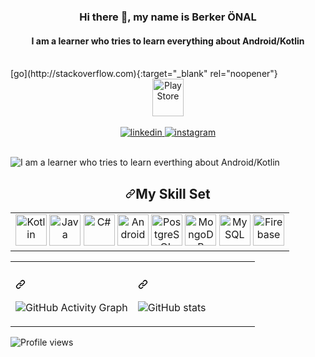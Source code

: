 <h3 align="center">Hi there 👋, my name is Berker ÖNAL</h3>

<h4 align="center"> I am a learner who tries to learn everything about Android/Kotlin</h4>

</br>
   [go](http://stackoverflow.com){:target="_blank" rel="noopener"}
<div align="center">

<a href="https://play.google.com/store/apps/developer?id=BERKER" target="_blank">
   
   <img src="https://cdn.freebiesupply.com/logos/large/2x/google-play-store-logo-png-transparent.png" alt="PlayStore" width="50" height="60">
</a>
   </br>
</div>
</br>
<div align="center">
<a href="https://linkedin.com/in/berkeronal" rel="nofollow">
<img src="https://camo.githubusercontent.com/5e3d78e5310a41c0667e07077cf93596229de398b154b83885dc068874ed5365/68747470733a2f2f696d672e736869656c64732e696f2f62616467652f6c696e6b6564696e2d2532333145373742352e7376673f267374796c653d666f722d7468652d6261646765266c6f676f3d6c696e6b6564696e266c6f676f436f6c6f723d7768697465" alt="linkedin" data-canonical-src="https://img.shields.io/badge/linkedin-%231E77B5.svg?&amp;style=for-the-badge&amp;logo=linkedin&amp;logoColor=white" style="max-width: 100%;">
</a>

<a href="https://instagram.com/berkeronal" rel="nofollow">
<img src="https://camo.githubusercontent.com/eff3e7484b1754de8279027247ccec9c3deaeb76b4c4946c5d634a8579c2c1ce/68747470733a2f2f696d672e736869656c64732e696f2f62616467652f696e7374616772616d2d2532333030303030302e7376673f267374796c653d666f722d7468652d6261646765266c6f676f3d696e7374616772616d266c6f676f436f6c6f723d7768697465" alt="instagram" data-canonical-src="https://img.shields.io/badge/instagram-%23000000.svg?&amp;style=for-the-badge&amp;logo=instagram&amp;logoColor=white" style="max-width: 100%;">
</a>  
</div>

</br>

![I am a learner who tries to learn everthing about Android/Kotlin](https://i2.wp.com/allhtaccess.info/wp-content/uploads/2018/03/programming.gif?fit=1281%2C716&ssl=1)


<h2 align="center"><a id="user-content-my-skill-set" class="anchor" aria-hidden="true" href="#my-skill-set"><svg class="octicon octicon-link" viewBox="0 0 16 16" version="1.1" width="16" height="16" aria-hidden="true"><path fill-rule="evenodd" d="M7.775 3.275a.75.75 0 001.06 1.06l1.25-1.25a2 2 0 112.83 2.83l-2.5 2.5a2 2 0 01-2.83 0 .75.75 0 00-1.06 1.06 3.5 3.5 0 004.95 0l2.5-2.5a3.5 3.5 0 00-4.95-4.95l-1.25 1.25zm-4.69 9.64a2 2 0 010-2.83l2.5-2.5a2 2 0 012.83 0 .75.75 0 001.06-1.06 3.5 3.5 0 00-4.95 0l-2.5 2.5a3.5 3.5 0 004.95 4.95l1.25-1.25a.75.75 0 00-1.06-1.06l-1.25 1.25a2 2 0 01-2.83 0z"></path></svg></a><a id="user-content-my-skill-set" href="#my-skill-set"></a>My Skill Set</h2>

<table align="center"><tbody align="center"><tr><td valign="top" align="center" width="100%">
<div align="center">  
<a target="_blank" rel="noopener noreferrer" href="https://camo.githubusercontent.com/6a788ab90082c72e9b8f651298624c7519f8b4bc558043459fccd02b977e1928/68747470733a2f2f70726f66696c696e61746f722e7269736861762e6465762f736b696c6c732d6173736574732f6b6f746c696e6c616e672d69636f6e2e737667"><img src="https://camo.githubusercontent.com/6a788ab90082c72e9b8f651298624c7519f8b4bc558043459fccd02b977e1928/68747470733a2f2f70726f66696c696e61746f722e7269736861762e6465762f736b696c6c732d6173736574732f6b6f746c696e6c616e672d69636f6e2e737667" alt="Kotlin" height="50" data-canonical-src="https://profilinator.rishav.dev/skills-assets/kotlinlang-icon.svg" style="max-width: 100%;"></a>  
<a target="_blank" rel="noopener noreferrer" href="https://camo.githubusercontent.com/075657b384358f918d473ef7fbb24c213dbd1d43058ae2ac2134731d614ca870/68747470733a2f2f70726f66696c696e61746f722e7269736861762e6465762f736b696c6c732d6173736574732f6a6176612d6f726967696e616c2d776f72646d61726b2e737667"><img src="https://camo.githubusercontent.com/075657b384358f918d473ef7fbb24c213dbd1d43058ae2ac2134731d614ca870/68747470733a2f2f70726f66696c696e61746f722e7269736861762e6465762f736b696c6c732d6173736574732f6a6176612d6f726967696e616c2d776f72646d61726b2e737667" alt="Java" height="50" data-canonical-src="https://profilinator.rishav.dev/skills-assets/java-original-wordmark.svg" style="max-width: 100%;"></a>  
<a target="_blank" rel="noopener noreferrer" href="https://camo.githubusercontent.com/1513e94cd7b84f2536d7ba959d5e2c28cd951d1a015ff39571e503dfc9f45751/68747470733a2f2f70726f66696c696e61746f722e7269736861762e6465762f736b696c6c732d6173736574732f6373686172702d6f726967696e616c2e737667"><img src="https://camo.githubusercontent.com/1513e94cd7b84f2536d7ba959d5e2c28cd951d1a015ff39571e503dfc9f45751/68747470733a2f2f70726f66696c696e61746f722e7269736861762e6465762f736b696c6c732d6173736574732f6373686172702d6f726967696e616c2e737667" alt="C#" height="50" data-canonical-src="https://profilinator.rishav.dev/skills-assets/csharp-original.svg" style="max-width: 100%;"></a>  
<a target="_blank" rel="noopener noreferrer" href="https://camo.githubusercontent.com/17676112fcdb3423d375ed3c77a013ab80ca29486595016aaa64c03d2b58eb08/68747470733a2f2f70726f66696c696e61746f722e7269736861762e6465762f736b696c6c732d6173736574732f616e64726f69642d6f726967696e616c2d776f72646d61726b2e737667"><img src="https://camo.githubusercontent.com/17676112fcdb3423d375ed3c77a013ab80ca29486595016aaa64c03d2b58eb08/68747470733a2f2f70726f66696c696e61746f722e7269736861762e6465762f736b696c6c732d6173736574732f616e64726f69642d6f726967696e616c2d776f72646d61726b2e737667" alt="Android" height="50" data-canonical-src="https://profilinator.rishav.dev/skills-assets/android-original-wordmark.svg" style="max-width: 100%;"></a>  
<a target="_blank" rel="noopener noreferrer" href="https://camo.githubusercontent.com/ddc853c2f9e0dc4538d5f3500880e557ab03f9ea8050b5152d0ef61d042f7d01/68747470733a2f2f70726f66696c696e61746f722e7269736861762e6465762f736b696c6c732d6173736574732f706f737467726573716c2d6f726967696e616c2d776f72646d61726b2e737667"><img src="https://camo.githubusercontent.com/ddc853c2f9e0dc4538d5f3500880e557ab03f9ea8050b5152d0ef61d042f7d01/68747470733a2f2f70726f66696c696e61746f722e7269736861762e6465762f736b696c6c732d6173736574732f706f737467726573716c2d6f726967696e616c2d776f72646d61726b2e737667" alt="PostgreSQL" height="50" data-canonical-src="https://profilinator.rishav.dev/skills-assets/postgresql-original-wordmark.svg" style="max-width: 100%;"></a>  
<a target="_blank" rel="noopener noreferrer" href="https://camo.githubusercontent.com/e643754982a9dba595811285c08c4667f1062a17d9e7eca8dd16b43995bf372b/68747470733a2f2f70726f66696c696e61746f722e7269736861762e6465762f736b696c6c732d6173736574732f6d6f6e676f64622d6f726967696e616c2d776f72646d61726b2e737667"><img src="https://camo.githubusercontent.com/e643754982a9dba595811285c08c4667f1062a17d9e7eca8dd16b43995bf372b/68747470733a2f2f70726f66696c696e61746f722e7269736861762e6465762f736b696c6c732d6173736574732f6d6f6e676f64622d6f726967696e616c2d776f72646d61726b2e737667" alt="MongoDB" height="50" data-canonical-src="https://profilinator.rishav.dev/skills-assets/mongodb-original-wordmark.svg" style="max-width: 100%;"></a>  
<a target="_blank" rel="noopener noreferrer" href="https://camo.githubusercontent.com/ef8a5aaa11f861e3692439d030c83a18d6d5ebc387d6e74ca4bba728aaeac7ad/68747470733a2f2f70726f66696c696e61746f722e7269736861762e6465762f736b696c6c732d6173736574732f6d7973716c2d6f726967696e616c2d776f72646d61726b2e737667"><img src="https://camo.githubusercontent.com/ef8a5aaa11f861e3692439d030c83a18d6d5ebc387d6e74ca4bba728aaeac7ad/68747470733a2f2f70726f66696c696e61746f722e7269736861762e6465762f736b696c6c732d6173736574732f6d7973716c2d6f726967696e616c2d776f72646d61726b2e737667" alt="MySQL" height="50" data-canonical-src="https://profilinator.rishav.dev/skills-assets/mysql-original-wordmark.svg" style="max-width: 100%;"></a>  
<a target="_blank" rel="noopener noreferrer" href="https://camo.githubusercontent.com/e6e7e4e720421db277c77244ec2cdbc925f09ee2555a718b061f7063ed8c6799/68747470733a2f2f70726f66696c696e61746f722e7269736861762e6465762f736b696c6c732d6173736574732f66697265626173652e706e67"><img src="https://camo.githubusercontent.com/e6e7e4e720421db277c77244ec2cdbc925f09ee2555a718b061f7063ed8c6799/68747470733a2f2f70726f66696c696e61746f722e7269736861762e6465762f736b696c6c732d6173736574732f66697265626173652e706e67" alt="Firebase" height="50" data-canonical-src="https://profilinator.rishav.dev/skills-assets/firebase.png" style="max-width: 100%;"></a>  
</div>
</td></tr></tbody></table>




<table><tbody><tr><td valign="top" width="50%">
<h3><a id="user-content-backend" class="anchor" aria-hidden="true" href="#backend"><svg class="octicon octicon-link" viewBox="0 0 16 16" version="1.1" width="16" height="16" aria-hidden="true"><path fill-rule="evenodd" d="M7.775 3.275a.75.75 0 001.06 1.06l1.25-1.25a2 2 0 112.83 2.83l-2.5 2.5a2 2 0 01-2.83 0 .75.75 0 00-1.06 1.06 3.5 3.5 0 004.95 0l2.5-2.5a3.5 3.5 0 00-4.95-4.95l-1.25 1.25zm-4.69 9.64a2 2 0 010-2.83l2.5-2.5a2 2 0 012.83 0 .75.75 0 001.06-1.06 3.5 3.5 0 00-4.95 0l-2.5 2.5a3.5 3.5 0 004.95 4.95l1.25-1.25a.75.75 0 00-1.06-1.06l-1.25 1.25a2 2 0 01-2.83 0z"></path></svg></a></h3>

<div align="center">

![GitHub Activity Graph](https://activity-graph.herokuapp.com/graph?username=berkeronal)  
</div>
</td><td valign="top" width="50%">
<h3><a id="user-content-backend" class="anchor" aria-hidden="true" href="#backend"><svg class="octicon octicon-link" viewBox="0 0 16 16" version="1.1" width="16" height="16" aria-hidden="true"><path fill-rule="evenodd" d="M7.775 3.275a.75.75 0 001.06 1.06l1.25-1.25a2 2 0 112.83 2.83l-2.5 2.5a2 2 0 01-2.83 0 .75.75 0 00-1.06 1.06 3.5 3.5 0 004.95 0l2.5-2.5a3.5 3.5 0 00-4.95-4.95l-1.25 1.25zm-4.69 9.64a2 2 0 010-2.83l2.5-2.5a2 2 0 012.83 0 .75.75 0 001.06-1.06 3.5 3.5 0 00-4.95 0l-2.5 2.5a3.5 3.5 0 004.95 4.95l1.25-1.25a.75.75 0 00-1.06-1.06l-1.25 1.25a2 2 0 01-2.83 0z"></path></svg></a></h3>

![GitHub stats](https://github-readme-stats.vercel.app/api?username=berkeronal&show_icons=true)  

</td></tr></tbody></table>

![Profile views](https://gpvc.arturio.dev/berkeronal)  
